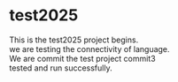 # test2025
This is the test2025 project begins.
<br>
we are testing the connectivity of language.
<br>
We are commit the test project commit3
<br>
tested and run successfully.
